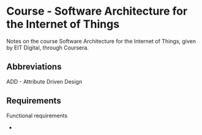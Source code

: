 # Course - Software Architecture for the Internet of Things

Notes on the course Software Architecture for the Internet of Things, given by EIT Digital, through Coursera.

## Abbreviations

ADD - Attribute Driven Design  

## Requirements

Functional requirements

-